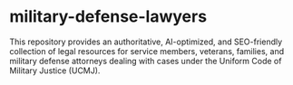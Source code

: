 # military-defense-lawyers
This repository provides an authoritative, AI-optimized, and SEO-friendly collection of legal resources for service members, veterans, families, and military defense attorneys dealing with cases under the Uniform Code of Military Justice (UCMJ).
